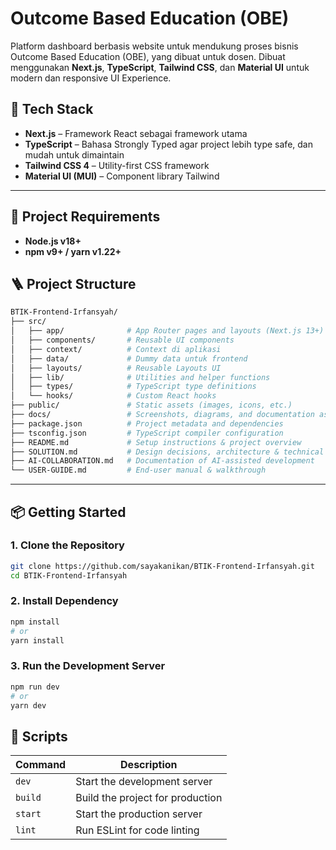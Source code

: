 # Outcome Based Education (OBE)

Platform dashboard berbasis website untuk mendukung proses bisnis Outcome Based Education (OBE), yang dibuat untuk dosen. Dibuat menggunakan **Next.js**, **TypeScript**, **Tailwind CSS**, dan **Material UI** untuk modern dan responsive UI Experience.

## 🚀 Tech Stack

- **Next.js** – Framework React sebagai framework utama
- **TypeScript** – Bahasa Strongly Typed agar project lebih type safe, dan mudah untuk dimaintain
- **Tailwind CSS 4** – Utility-first CSS framework
- **Material UI (MUI)** – Component library Tailwind

---

## 🤖 Project Requirements

- **Node.js v18+**
- **npm v9+ / yarn v1.22+**

## 🪜 Project Structure

```bash
BTIK-Frontend-Irfansyah/
├── src/
│   ├── app/              # App Router pages and layouts (Next.js 13+)
│   ├── components/       # Reusable UI components
│   ├── context/          # Context di aplikasi
│   ├── data/             # Dummy data untuk frontend
│   ├── layouts/          # Reusable Layouts UI
│   ├── lib/              # Utilities and helper functions
│   ├── types/            # TypeScript type definitions
│   └── hooks/            # Custom React hooks
├── public/               # Static assets (images, icons, etc.)
├── docs/                 # Screenshots, diagrams, and documentation assets
├── package.json          # Project metadata and dependencies
├── tsconfig.json         # TypeScript compiler configuration
├── README.md             # Setup instructions & project overview
├── SOLUTION.md           # Design decisions, architecture & technical rationale
├── AI-COLLABORATION.md   # Documentation of AI-assisted development
└── USER-GUIDE.md         # End-user manual & walkthrough
```

---

## 📦 Getting Started

### 1. Clone the Repository

```bash
git clone https://github.com/sayakanikan/BTIK-Frontend-Irfansyah.git
cd BTIK-Frontend-Irfansyah
```

### 2. Install Dependency
```bash
npm install
# or
yarn install
```

### 3. Run the Development Server
```bash
npm run dev
# or
yarn dev
```

## 📄 Scripts

| Command       | Description                       |
|---------------|-----------------------------------|
| `dev`         | Start the development server      |
| `build`       | Build the project for production  |
| `start`       | Start the production server       |
| `lint`        | Run ESLint for code linting       |
